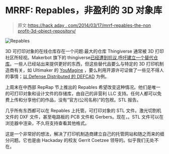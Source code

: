 # MRRF: Repables，非盈利的 3D 对象库

> 原文:[https://hack aday . com/2014/03/17/mrrf-repables-the-non profit-3d-object-repository/](https://hackaday.com/2014/03/17/mrrf-repables-the-nonprofit-3d-object-repository/)

![Repables](../Images/749f929617bbdaa420757b46ecc6e248.png)

3D 可打印对象的在线仓库存在一个问题:最大的仓库 Thingiverse 通常被 3D 打印社区所轻视。Makerbot 旗下的 thingiverse[已经遭到抗议](http://hackaday.com/2012/09/20/makerbot-occupy-thingiverse-and-the-reality-of-selling-open-hardware/),[呼吁建立一个替代仓库](http://hackaday.com/2013/10/02/3d-printering-the-problem-of-thingiverse/)。一些人已经站出来提供更好的东西，但这些替代品要么与特定的 3D 打印机制造商有关，如 Ultimaker 的 [YouMagine](https://www.youmagine.com/) ，要么利用开源许可证做了一些见不得人的事情；[以 Defense Distributed 的 DEFCAD](http://hackaday.com/2013/03/12/defcad-the-island-of-misfit-objects/) 为例。

上周末在中西部 RepRap 节上推出的 Repables 希望改变这种情况。他们是唯一的可打印对象和设计文件的存储库，由自己的非营利 LLC 支持。任何人都可以免费上传和分享他们的作品，没有“官方(公司名称)”的包袱。STL 报告。

几乎所有东西都可以在 Repables 上托管。可打印对象的 STL 文件。激光切割机文件的 DXF 文件，甚至电路板的 PCB 文件和 Gerbers。现在，。STL 文件可以在浏览器中渲染，不久将支持查看其他格式。

这是一个非常好的想法，解决了打印机制造商建立自己的托管网站和随之而来的细分问题。它也是由 Hackaday 的校友 Gerrit Coetzee 领导的。似乎我们无处不在。